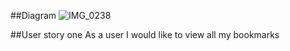 ##Diagram
![IMG_0238](https://user-images.githubusercontent.com/24737738/149948829-7e3e4ea8-ce1c-4a9e-b1f5-9deced96319f.JPG)

##User story one
As a user
I would like to view all my bookmarks

